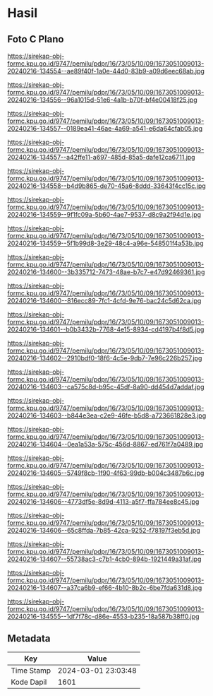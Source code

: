 # Hasil

## Foto C Plano

https://sirekap-obj-formc.kpu.go.id/9747/pemilu/pdpr/16/73/05/10/09/1673051009013-20240216-134554--ae89f40f-1a0e-44d0-83b9-a09d6eec68ab.jpg

https://sirekap-obj-formc.kpu.go.id/9747/pemilu/pdpr/16/73/05/10/09/1673051009013-20240216-134556--96a1015d-51e6-4a1b-b70f-bf4e00418f25.jpg

https://sirekap-obj-formc.kpu.go.id/9747/pemilu/pdpr/16/73/05/10/09/1673051009013-20240216-134557--0189ea41-46ae-4a69-a541-e6da64cfab05.jpg

https://sirekap-obj-formc.kpu.go.id/9747/pemilu/pdpr/16/73/05/10/09/1673051009013-20240216-134557--a42ffe11-a697-485d-85a5-dafe12ca6711.jpg

https://sirekap-obj-formc.kpu.go.id/9747/pemilu/pdpr/16/73/05/10/09/1673051009013-20240216-134558--b4d9b865-de70-45a6-8ddd-33643f4cc15c.jpg

https://sirekap-obj-formc.kpu.go.id/9747/pemilu/pdpr/16/73/05/10/09/1673051009013-20240216-134559--9f1fc09a-5b60-4ae7-9537-d8c9a2f94d1e.jpg

https://sirekap-obj-formc.kpu.go.id/9747/pemilu/pdpr/16/73/05/10/09/1673051009013-20240216-134559--5f1b99d8-3e29-48c4-a96e-548501f4a53b.jpg

https://sirekap-obj-formc.kpu.go.id/9747/pemilu/pdpr/16/73/05/10/09/1673051009013-20240216-134600--3b335712-7473-48ae-b7c7-e47d92469361.jpg

https://sirekap-obj-formc.kpu.go.id/9747/pemilu/pdpr/16/73/05/10/09/1673051009013-20240216-134600--816ecc89-7fc1-4cfd-9e76-bac24c5d62ca.jpg

https://sirekap-obj-formc.kpu.go.id/9747/pemilu/pdpr/16/73/05/10/09/1673051009013-20240216-134601--b0b3432b-7768-4e15-8934-cd4197b4f8d5.jpg

https://sirekap-obj-formc.kpu.go.id/9747/pemilu/pdpr/16/73/05/10/09/1673051009013-20240216-134602--2910bdf0-18f6-4c5e-9db7-7e96c226b257.jpg

https://sirekap-obj-formc.kpu.go.id/9747/pemilu/pdpr/16/73/05/10/09/1673051009013-20240216-134603--ca575c8d-b95c-45df-8a90-dd454d7addaf.jpg

https://sirekap-obj-formc.kpu.go.id/9747/pemilu/pdpr/16/73/05/10/09/1673051009013-20240216-134603--b844e3ea-c2e9-46fe-b5d8-a723661828e3.jpg

https://sirekap-obj-formc.kpu.go.id/9747/pemilu/pdpr/16/73/05/10/09/1673051009013-20240216-134604--0ea1a53a-575c-456d-8867-ed761f7a0489.jpg

https://sirekap-obj-formc.kpu.go.id/9747/pemilu/pdpr/16/73/05/10/09/1673051009013-20240216-134605--5749f8cb-1f90-4f63-99db-b004c3487b6c.jpg

https://sirekap-obj-formc.kpu.go.id/9747/pemilu/pdpr/16/73/05/10/09/1673051009013-20240216-134606--4773df5e-8d9d-4113-a5f7-ffa784ee8c45.jpg

https://sirekap-obj-formc.kpu.go.id/9747/pemilu/pdpr/16/73/05/10/09/1673051009013-20240216-134606--65c8ffda-7b85-42ca-9252-f78197f3eb5d.jpg

https://sirekap-obj-formc.kpu.go.id/9747/pemilu/pdpr/16/73/05/10/09/1673051009013-20240216-134607--55738ac3-c7b1-4cb0-894b-1921449a31af.jpg

https://sirekap-obj-formc.kpu.go.id/9747/pemilu/pdpr/16/73/05/10/09/1673051009013-20240216-134607--a37ca6b9-ef66-4b10-8b2c-6be7fda631d8.jpg

https://sirekap-obj-formc.kpu.go.id/9747/pemilu/pdpr/16/73/05/10/09/1673051009013-20240216-134555--1df7f78c-d86e-4553-b235-18a587b38ff0.jpg


## Metadata

| Key        | Value               |
| ---------- | ------------------- |
| Time Stamp | 2024-03-01 23:03:48 |
| Kode Dapil | 1601                |



